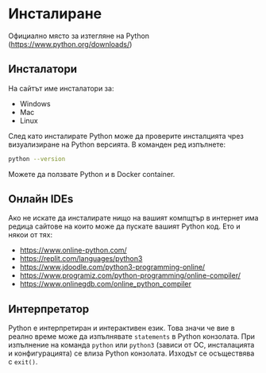 # Инсталиране

Официално място за изтегляне на Python (https://www.python.org/downloads/)

## Инсталатори
На сайтът име инсталатори за:

- Windows
- Mac
- Linux

След като инсталирате Python може да проверите инсталцията чрез визуализиране на Python версията. В команден ред изпълнете:
```sh
python --version
```
Можете да ползвате Python и в Docker container.

## Онлайн IDEs
Ако не искате да инсталирате нищо на вашият компщтър в интернет има редица сайтове на които може да пускате вашият Python код.
Ето и някои от тях:

- https://www.online-python.com/
- https://replit.com/languages/python3
- https://www.jdoodle.com/python3-programming-online/
- https://www.programiz.com/python-programming/online-compiler/
- https://www.onlinegdb.com/online_python_compiler

## Интерпретатор
Python е интерпретиран и интерактивен език. Това значи че вие в реално време може да изпълнявате `statements` в Python конзолата.
При изпълнение на команда `python` или `python3` (зависи от ОС, инсталацията и конфигурацията) се влиза Python конзолата. Изходът се осъществява с `exit()`.
